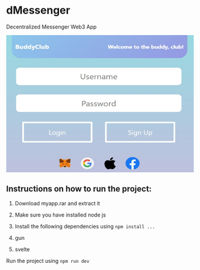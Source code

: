 # dMessenger
Decentralized Messenger Web3 App

<img src = "screenshot.jpg" width="700" height="370">

## Instructions on how to run the project:

1) Download myapp.rar and extract it

2) Make sure you have installed node js

3) Install the following dependencies using `npm install ...`

1) gun
2) svelte

Run the project using `npm run dev`
